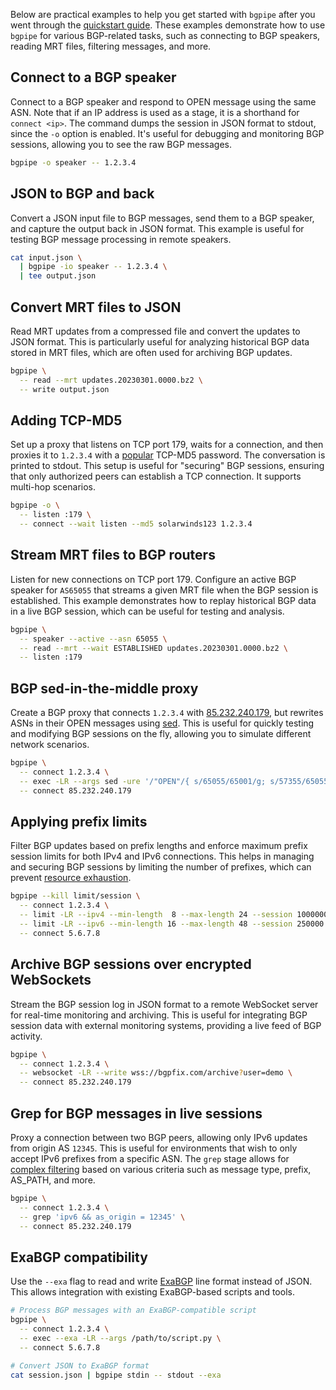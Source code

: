 Below are practical examples to help you get started with  `bgpipe`  after you went through the [quickstart guide](quickstart.md). These examples demonstrate how to use  `bgpipe`  for various BGP-related tasks, such as connecting to BGP speakers, reading MRT files, filtering messages, and more.

## Connect to a BGP speaker

Connect to a BGP speaker and respond to OPEN message using the same ASN. Note that if an IP address is used as a stage, it is a shorthand for `connect <ip>`. The command dumps the session in JSON format to stdout, since the `-o` option is enabled. It's useful for debugging and monitoring BGP sessions, allowing you to see the raw BGP messages.

```bash
bgpipe -o speaker -- 1.2.3.4
```

## JSON to BGP and back

Convert a JSON input file to BGP messages, send them to a BGP speaker, and capture the output back in JSON format. This example is useful for testing BGP message processing in remote speakers.

```bash
cat input.json \
  | bgpipe -io speaker -- 1.2.3.4 \
  | tee output.json
```

## Convert MRT files to JSON

Read MRT updates from a compressed file and convert the updates to JSON format. This is particularly useful for analyzing historical BGP data stored in MRT files, which are often used for archiving BGP updates.

```bash
bgpipe \
  -- read --mrt updates.20230301.0000.bz2 \
  -- write output.json
```

## Adding TCP-MD5

Set up a proxy that listens on TCP port 179, waits for a connection, and then proxies it to `1.2.3.4` with a [popular](https://www.theregister.com/2020/12/16/solarwinds_github_password/) TCP-MD5 password. The conversation is printed to stdout. This setup is useful for "securing" BGP sessions, ensuring that only authorized peers can establish a TCP connection. It supports multi-hop scenarios.

```bash
bgpipe -o \
  -- listen :179 \
  -- connect --wait listen --md5 solarwinds123 1.2.3.4
```

## Stream MRT files to BGP routers

Listen for new connections on TCP port 179. Configure an active BGP speaker for `AS65055` that streams a given MRT file when the BGP session is established. This example demonstrates how to replay historical BGP data in a live BGP session, which can be useful for testing and analysis.

```bash
bgpipe \
  -- speaker --active --asn 65055 \
  -- read --mrt --wait ESTABLISHED updates.20230301.0000.bz2 \
  -- listen :179
```

## BGP sed-in-the-middle proxy

Create a BGP proxy that connects `1.2.3.4` with [85.232.240.179](https://lukasz.bromirski.net/post/bgp-w-labie-3/), but rewrites ASNs in their OPEN messages using [sed](https://en.wikipedia.org/wiki/Sed). This is useful for quickly testing and modifying BGP sessions on the fly, allowing you to simulate different network scenarios.

```bash
bgpipe \
  -- connect 1.2.3.4 \
  -- exec -LR --args sed -ure '/"OPEN"/{ s/65055/65001/g; s/57355/65055/g }' \
  -- connect 85.232.240.179
```

## Applying prefix limits

Filter BGP updates based on prefix lengths and enforce maximum prefix session limits for both IPv4 and IPv6 connections. This helps in managing and securing BGP sessions by limiting the number of prefixes, which can prevent [resource exhaustion](https://kirin-attack.github.io/).

```bash
bgpipe --kill limit/session \
  -- connect 1.2.3.4 \
  -- limit -LR --ipv4 --min-length  8 --max-length 24 --session 1000000 \
  -- limit -LR --ipv6 --min-length 16 --max-length 48 --session 250000 \
  -- connect 5.6.7.8
```

## Archive BGP sessions over encrypted WebSockets

Stream the BGP session log in JSON format to a remote WebSocket server for real-time monitoring and archiving. This is useful for integrating BGP session data with external monitoring systems, providing a live feed of BGP activity.

```bash
bgpipe \
  -- connect 1.2.3.4 \
  -- websocket -LR --write wss://bgpfix.com/archive?user=demo \
  -- connect 85.232.240.179
```

## Grep for BGP messages in live sessions

Proxy a connection between two BGP peers, allowing only IPv6 updates from origin AS `12345`. This is useful for environments that wish to only accept IPv6 prefixes from a specific ASN. The `grep` stage allows for [complex filtering](./filters.md) based on various criteria such as message type, prefix, AS_PATH, and more.

```bash
bgpipe \
  -- connect 1.2.3.4 \
  -- grep 'ipv6 && as_origin = 12345' \
  -- connect 85.232.240.179
```

## ExaBGP compatibility

Use the `--exa` flag to read and write [ExaBGP](https://github.com/Exa-Networks/exabgp) line format instead of JSON. This allows integration with existing ExaBGP-based scripts and tools.

```bash
# Process BGP messages with an ExaBGP-compatible script
bgpipe \
  -- connect 1.2.3.4 \
  -- exec --exa -LR --args /path/to/script.py \
  -- connect 5.6.7.8

# Convert JSON to ExaBGP format
cat session.json | bgpipe stdin -- stdout --exa
```
